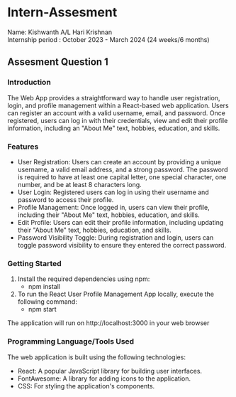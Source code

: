 # Intern-Assesment 
Name: Kishwanth A/L Hari Krishnan <br>
Internship period : October 2023 - March 2024 (24 weeks/6 months)

## Assesment Question 1
### Introduction
The Web App provides a straightforward way to handle user registration, login, and profile management within a React-based web application. Users can register an account with a valid username, email, and password. Once registered, users can log in with their credentials, view and edit their profile information, including an "About Me" text, hobbies, education, and skills.

### Features
+ User Registration: Users can create an account by providing a unique username, a valid email address, and a strong password. The password is required to have at least one capital letter, one special character, one number, and be at least 8 characters long. <br>
+ User Login: Registered users can log in using their username and password to access their profile. <br>
+ Profile Management: Once logged in, users can view their profile, including their "About Me" text, hobbies, education, and skills. <br>
+ Edit Profile: Users can edit their profile information, including updating their "About Me" text, hobbies, education, and skills. <br>
+ Password Visibility Toggle: During registration and login, users can toggle password visibility to ensure they entered the correct password. <br>

### Getting Started
1. Install the required dependencies using npm:
   + npm install
2. To run the React User Profile Management App locally, execute the following command:
   + npm start
     
The application will run on http://localhost:3000 in your web browser

### Programming Language/Tools Used
The web application is built using the following technologies:

+ React: A popular JavaScript library for building user interfaces.
+ FontAwesome: A library for adding icons to the application.
+ CSS: For styling the application's components.
